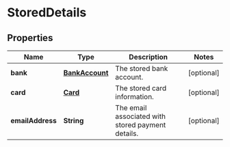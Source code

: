 

# StoredDetails


## Properties

| Name | Type | Description | Notes |
|------------ | ------------- | ------------- | -------------|
|**bank** | [**BankAccount**](BankAccount.md) | The stored bank account. |  [optional] |
|**card** | [**Card**](Card.md) | The stored card information. |  [optional] |
|**emailAddress** | **String** | The email associated with stored payment details. |  [optional] |



